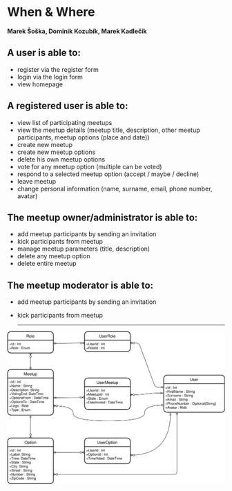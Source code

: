 # When & Where

**Marek Šoška, Dominik Kozubík, Marek Kadlečík**

## A user is able to:
- register via the register form
- login via the login form
- view homepage

## A registered user is able to:

- view list of participating meetups
- view the meetup details (meetup title, description, other meetup participants, meetup options (place and date))
- create new meetup
- create new meetup options
- delete his own meetup options
- vote for any meetup option (multiple can be voted)
- respond to a selected meetup option (accept / maybe / decline)
- leave meetup
- change personal information (name, surname, email, phone number, avatar)

## The meetup owner/administrator is able to:

- add meetup participants by sending an invitation
- kick participants from meetup
- manage meetup parameters (title, description)
- delete any meetup option
- delete entire meetup

## The meetup moderator is able to:

- add meetup participants by sending an invitation

- kick participants from meetup

  
  
  ---



![ERD diagram](https://github.com/mksoska/when-and-where/blob/main/WhenAndWhere_DAL_ERD.svg)

